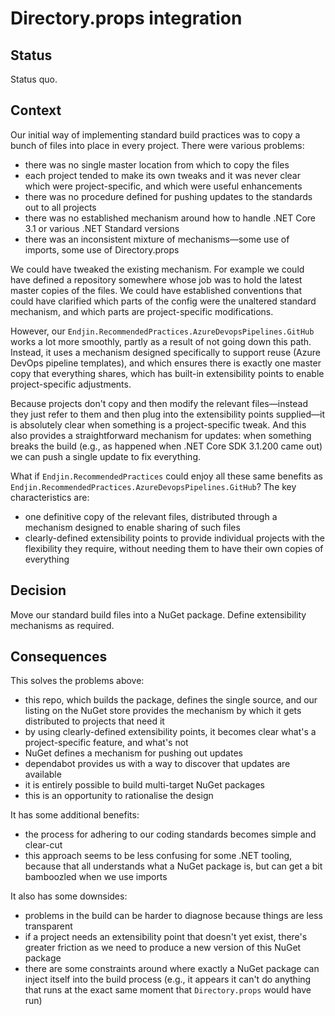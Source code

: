 # Directory.props integration

## Status

Status quo.

## Context

Our initial way of implementing standard build practices was to copy a bunch of files into place in every project. There were various problems:

- there was no single master location from which to copy the files
- each project tended to make its own tweaks and it was never clear which were project-specific, and which were useful enhancements
- there was no procedure defined for pushing updates to the standards out to all projects
- there was no established mechanism around how to handle .NET Core 3.1 or various .NET Standard versions
- there was an inconsistent mixture of mechanisms—some use of imports, some use of Directory.props

We could have tweaked the existing mechanism. For example we could have defined a repository somewhere whose job was to hold the latest master copies of the files. We could have established conventions that could have clarified which parts of the config were the unaltered standard mechanism, and which parts are project-specific modifications.

However, our `Endjin.RecommendedPractices.AzureDevopsPipelines.GitHub` works a lot more smoothly, partly as a result of not going down this path. Instead, it uses a mechanism designed specifically to support reuse (Azure DevOps pipeline templates), and which ensures there is exactly one master copy that everything shares, which has built-in extensibility points to enable project-specific adjustments.

Because projects don't copy and then modify the relevant files—instead they just refer to them and then plug into the extensibility points supplied—it is absolutely clear when something is a project-specific tweak. And this also provides a straightforward mechanism for updates: when something breaks the build (e.g., as happened when .NET Core SDK 3.1.200 came out) we can push a single update to fix everything.

What if `Endjin.RecommendedPractices` could enjoy all these same benefits as `Endjin.RecommendedPractices.AzureDevopsPipelines.GitHub`? The key characteristics are:

- one definitive copy of the relevant files, distributed through a mechanism designed to enable sharing of such files
- clearly-defined extensibility points to provide individual projects with the flexibility they require, without needing them to have their own copies of everything


## Decision

Move our standard build files into a NuGet package. Define extensibility mechanisms as required.

## Consequences

This solves the problems above:

- this repo, which builds the package, defines the single source, and our listing on the NuGet store provides the mechanism by which it gets distributed to projects that need it
- by using clearly-defined extensibility points, it becomes clear what's a project-specific feature, and what's not
- NuGet defines a mechanism for pushing out updates
- dependabot provides us with a way to discover that updates are available
- it is entirely possible to build multi-target NuGet packages
- this is an opportunity to rationalise the design

It has some additional benefits:

- the process for adhering to our coding standards becomes simple and clear-cut
- this approach seems to be less confusing for some .NET tooling, because that all understands what a NuGet package is, but can get a bit bamboozled when we use imports


It also has some downsides:

- problems in the build can be harder to diagnose because things are less transparent
- if a project needs an extensibility point that doesn't yet exist, there's greater friction as we need to produce a new version of this NuGet package
- there are some constraints around where exactly a NuGet package can inject itself into the build process (e.g., it appears it can't do anything that runs at the exact same moment that `Directory.props` would have run)